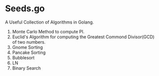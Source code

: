 # Seeds.go

A Useful Collection of Algorithms in Golang.

1. Monte Carlo Method to compute PI.
2. Euclid's Algorithm for computing the Greatest Commond Divisor(GCD) of two numbers.
3. Gnome Sorting
4. Pancake Sorting
5. Bubblesort
6. LN
7. Binary Search